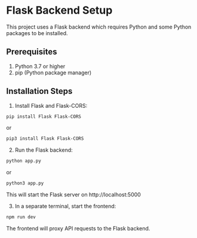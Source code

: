 
# Flask Backend Setup

This project uses a Flask backend which requires Python and some Python packages to be installed.

## Prerequisites

1. Python 3.7 or higher
2. pip (Python package manager)

## Installation Steps

1. Install Flask and Flask-CORS:

```bash
pip install Flask Flask-CORS
```

or

```bash
pip3 install Flask Flask-CORS
```

2. Run the Flask backend:

```bash
python app.py
```

or

```bash
python3 app.py
```

This will start the Flask server on http://localhost:5000

3. In a separate terminal, start the frontend:

```bash
npm run dev
```

The frontend will proxy API requests to the Flask backend.
